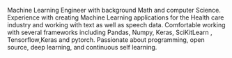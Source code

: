 Machine Learning Engineer with background Math and computer Science. Experience with creating Machine Learning applications for the Health care industry and working with text as well as speech data. Comfortable working with several frameworks including Pandas, Numpy, Keras, SciKitLearn , Tensorflow,Keras and pytorch. Passionate about programming, open source, deep learning, and continuous self learning.
